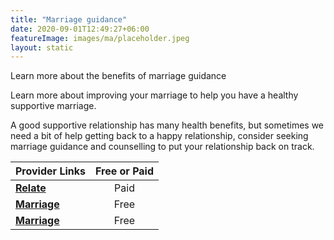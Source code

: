 ```yaml
---
title: "Marriage guidance"
date: 2020-09-01T12:49:27+06:00
featureImage: images/ma/placeholder.jpeg
layout: static
---
```


Learn more about the benefits of marriage guidance

Learn more about improving your marriage to help you have a healthy supportive marriage.

A good supportive relationship has many health benefits, but sometimes we need a bit of help getting back to a happy relationship, consider seeking marriage guidance and counselling to put your relationship back on track.

| Provider Links      | Free or Paid  |  
| :-----------          | :--------------:      |  
| [**Relate**](https://www.relate.org.uk/) | Paid | 
| [**Marriage**](https://www.marriage.com/advice/counseling/4-benefits-of-marriage-counseling/) | Free | 
| [**Marriage**](https://www.marriage.com/advice/relationship/best-marriage-advice/) | Free | 
  

<br/><br/>






